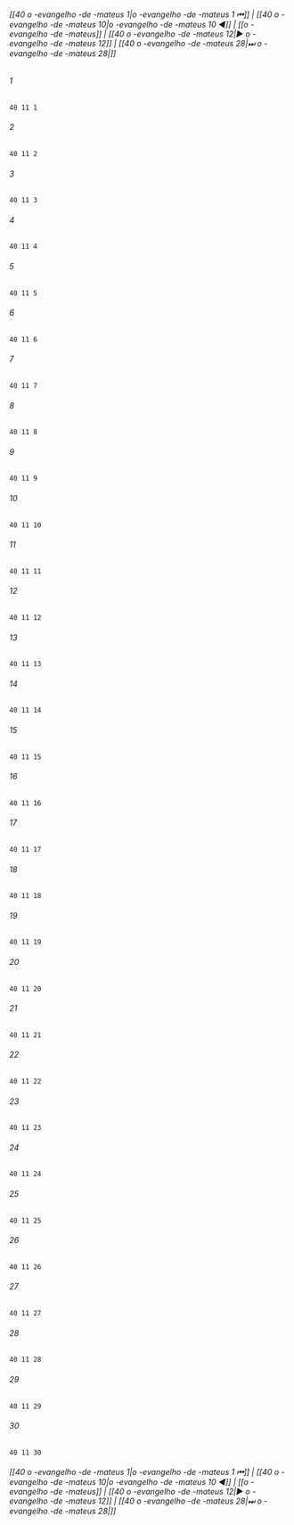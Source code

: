 
###### [[40 o -evangelho -de -mateus 1|o -evangelho -de -mateus 1 ⏮]] | [[40 o -evangelho -de -mateus 10|o -evangelho -de -mateus 10 ◀]] | [[o -evangelho -de -mateus]] | [[40 o -evangelho -de -mateus 12|▶ o -evangelho -de -mateus 12]] | [[40 o -evangelho -de -mateus 28|⏭ o -evangelho -de -mateus 28|]]

###### 1
``` verse
40 11 1 
```
###### 2
``` verse
40 11 2 
```
###### 3
``` verse
40 11 3 
```
###### 4
``` verse
40 11 4 
```
###### 5
``` verse
40 11 5 
```
###### 6
``` verse
40 11 6 
```
###### 7
``` verse
40 11 7 
```
###### 8
``` verse
40 11 8 
```
###### 9
``` verse
40 11 9 
```
###### 10
``` verse
40 11 10 
```
###### 11
``` verse
40 11 11 
```
###### 12
``` verse
40 11 12 
```
###### 13
``` verse
40 11 13 
```
###### 14
``` verse
40 11 14 
```
###### 15
``` verse
40 11 15 
```
###### 16
``` verse
40 11 16 
```
###### 17
``` verse
40 11 17 
```
###### 18
``` verse
40 11 18 
```
###### 19
``` verse
40 11 19 
```
###### 20
``` verse
40 11 20 
```
###### 21
``` verse
40 11 21 
```
###### 22
``` verse
40 11 22 
```
###### 23
``` verse
40 11 23 
```
###### 24
``` verse
40 11 24 
```
###### 25
``` verse
40 11 25 
```
###### 26
``` verse
40 11 26 
```
###### 27
``` verse
40 11 27 
```
###### 28
``` verse
40 11 28 
```
###### 29
``` verse
40 11 29 
```
###### 30
``` verse
40 11 30 
```

###### [[40 o -evangelho -de -mateus 1|o -evangelho -de -mateus 1 ⏮]] | [[40 o -evangelho -de -mateus 10|o -evangelho -de -mateus 10 ◀]] | [[o -evangelho -de -mateus]] | [[40 o -evangelho -de -mateus 12|▶ o -evangelho -de -mateus 12]] | [[40 o -evangelho -de -mateus 28|⏭ o -evangelho -de -mateus 28|]]

